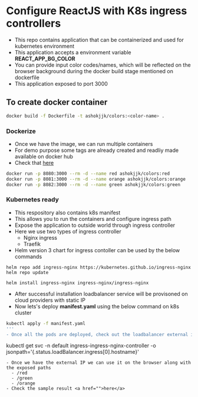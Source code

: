 # Configure ReactJS with K8s ingress controllers

- This repo contains application that can be containerized and used for kubernetes environment
- This application accepts a environment variable <b>REACT_APP_BG_COLOR</b>
- You can provide input color codes/names, which will be reflected on the browser background during the docker build stage mentioned on dockerfile
- This application exposed to port 3000

## To create docker container
``` bash
docker build -f Dockerfile -t ashokjjk/colors:<color-name> .
```
### Dockerize
- Once we have the image, we can run multiple containers
- For demo purpose some tags are already created and readliy made available on docker hub
- Check that <a href="https://hub.docker.com/r/ashokjjk/colors/tags?page=1&ordering=last_updated">here</a>

``` bash
docker run -p 8080:3000 --rm -d --name red ashokjjk/colors:red
docker run -p 8081:3000 --rm -d --name orange ashokjjk/colors:orange
docker run -p 8082:3000 --rm -d --name green ashokjjk/colors:green
```

### Kubernetes ready
- This respository also contains k8s manifest
- This allows you to run the containers and configure ingress path
- Expose the application to outside world through ingress controller
- Here we use two types of ingress controller
  - Nginx ingress
  - Traefik
- Helm version 3 chart for ingress contoller can be used by the below commands
```
helm repo add ingress-nginx https://kubernetes.github.io/ingress-nginx
helm repo update

helm install ingress-nginx ingress-nginx/ingress-nginx
```
- After successful installation loadbalancer service will be provisoned on cloud providers with static IP
- Now lets's deploy <b>manifest.yaml</b> using the below command on k8s cluster
``` bash
kubectl apply -f manifest.yaml
'''
- Once all the pods are deployed, check out the loadbalancer external ip using
```
kubectl get svc -n default ingress-ingress-nginx-controller -o jsonpath='{.status.loadBalancer.ingress[0].hostname}'
```
- Once we have the external IP we can use it on the browser along with the exposed paths
  - /red
  - /green
  - /orange
- Check the sample result <a href="">here</a>


